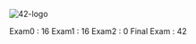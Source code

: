 ![42-logo](https://user-images.githubusercontent.com/73845925/136096716-017ecf05-d073-42b5-b3a4-5ff26bf6d9b9.png)

Exam0 : 16
Exam1 : 16
Exam2 : 0
Final Exam : 42
